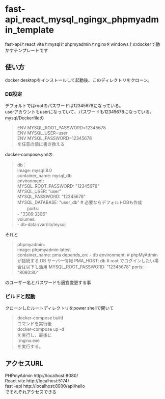 # fast-api_react_mysql_ngingx_phpmyadmin_template
fast-apiとreact viteとmysqlとphpmyadminとnginxをwindows上のdockerで動かすテンプレートです  

## 使い方
docker desktopをインストールして起動後、このディレクトリをクローン。  

### DB設定
デフォルトではrootのパスワードは12345678になっている。  
userアカウントもuserになっていて、パスワードも12345678になっている。  
mysql/Dockerfileの
>ENV MYSQL_ROOT_PASSWORD=12345678  
>ENV MYSQL_USER=user  
>ENV MYSQL_PASSWORD=12345678  
を任意の値に書き換える  

docker-compose.ymlの  
>    db：  
>    image: mysql:8.0  
>    container_name: mysql_db  
>    environment:  
>      MYSQL_ROOT_PASSWORD: "12345678"  
>      MYSQL_USER: "user"  
>      MYSQL_PASSWORD: "12345678"  
>      MYSQL_DATABASE: "user_db"  # 必要ならデフォルトDBも作成  　　
>    ports:  
>      - "3306:3306"  
>    volumes:  
>      - db-data:/var/lib/mysql  

それと  
> phpmyadmin:  
>  image: phpmyadmin:latest  
>  container_name: pma
>  depends_on:
>      - db
>     environment:
>       # phpMyAdmin が接続する DB サーバー情報
>       PMA_HOST: db
>       # root でログインしたい場合は以下も活用
>       MYSQL_ROOT_PASSWORD: "12345678"
>       ports:
>       - "8080:80"

のユーザー名とパスワードも適宜変更する事

### ビルドと起動
クローンしたルートディレクトリをpower shellで開いて  
> docker-compose build  
コマンドを実行後  
> docker-compose up -d  
を実行し、最後に  
>  .\nginx.exe  
を実行する。  

## アクセスURL
PHPmyAdmin http://localhost:8080/  
React vite http://localhost:5174/  
fast -api  http://localhost:8000/api/hello  
でそれぞれアクセスできる  



